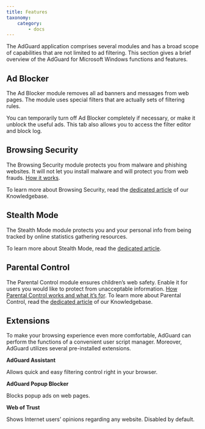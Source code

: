 ```yaml
---
title: Features
taxonomy:
    category:
        - docs
---
```


The AdGuard application comprises several modules and has a broad scope of capabilities that are not limited to ad filtering. This section gives a brief overview of the AdGuard for Microsoft Windows functions and features.

## Ad Blocker

The Ad Blocker module removes all ad banners and messages from web pages. The module uses special filters that are actually sets of filtering rules.

You can temporarily turn off Ad Blocker completely if necessary, or make it unblock the useful ads. This tab also allows you to access the filter editor and block log.

## Browsing Security
 
The Browsing Security module protects you from malware and phishing websites. It will not let you install malware and will protect you from web frauds. [How it works](https://adguard.com/en/how-malware-blocked.html).
 
To learn more about Browsing Security, read the [dedicated article](http://kb.adguard.com/en/windows/features/browsing-security) of our Knowledgebase.

## Stealth Mode

The Stealth Mode module protects you and your personal info from being tracked by online statistics gathering resources.

To learn more about Stealth Mode, read the [dedicated article](https://kb.adguard.com/en/general/stealth-mode).

## Parental Control

The Parental Control module ensures children’s web safety. Enable it for users you would like to protect from unacceptable information. [How Parental Control works and what it’s for](https://adguard.com/en/adguard-parental-control.html). To learn more about Parental Control, read the [dedicated article](http://kb.adguard.com/en/windows/features/parental-control) of our Knowledgebase.

## Extensions
To make your browsing experience even more comfortable, AdGuard can perform the functions of a convenient user script manager. Moreover, AdGuard utilizes several pre-installed extensions.

**AdGuard Assistant**

Allows quick and easy filtering control right in your browser.

**AdGuard Popup Blocker**

Blocks popup ads on web pages.

**Web of Trust**

Shows Internet users’ opinions regarding any website. Disabled by default.
